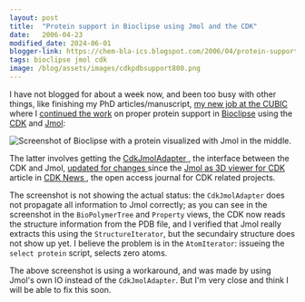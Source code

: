 ```yaml
---
layout: post
title:  "Protein support in Bioclipse using Jmol and the CDK"
date:   2006-04-23
modified_date: 2024-06-01
blogger-link: https://chem-bla-ics.blogspot.com/2006/04/protein-support-in-bioclipse-using.html
tags: bioclipse jmol cdk
image: /blog/assets/images/cdkpdbsupport800.png
---
```


I have not blogged for about a week now, and been too busy with other things, like finishing my PhD articles/manuscript,
[my new job at the CUBIC](http://chem-bla-ics.blogspot.com/2006/03/cologne-university-bioinformatics.html) where I
[continued the work](http://chem-bla-ics.blogspot.com/2006/04/getting-jmols-cartoon-on-to-work-in.html) on proper protein support in
[Bioclipse](http://www.bioclipse.net/) using the [CDK](http://cdk.sf.net/) and
[Jmol](http://www.jmol.org/):

![Screenshot of Bioclipse with a protein visualized with Jmol in the middle.](/blog/assets/images/cdkpdbsupport800.png)

The latter involves getting the [CdkJmolAdapter <i class="fa-solid fa-recycle fa-xs"></i>](https://sourceforge.net/p/bioclipse/code/11760/log/?path=/bioclipse/trunk/plugins/net.bioclipse.jmol/src/net/bioclipse/plugins/adapter/cdk/CdkJmolAdapter.java),
the interface between the CDK and Jmol, [updated for changes <i class="fa-solid fa-box-archive fa-xs"></i>](https://web.archive.org/web/20060508024648/http://wiki.cubic.uni-koeln.de/cdkwiki/doku.php?id=cdknewsartjmolandcdk)
since the [Jmol as 3D viewer for CDK <i class="fa-solid fa-recycle fa-xs"></i>](https://sourceforge.net/projects/cdk/files/CDK%20News/2_1/)
article in [CDK News <i class="fa-solid fa-recycle fa-xs"></i>](https://sourceforge.net/projects/cdk/files/CDK%20News/), the open access journal for CDK related projects.

The screenshot is not showing the actual status: the `CdkJmolAdapter` does not propagate all information to Jmol correctly; as you
can see in the screenshot in the `BioPolymerTree` and `Property` views, the CDK now reads the structure information from the PDB file,
and I verified that Jmol really extracts this using the `StructureIterator`, but the secundairy structure does not show up yet.
I believe the problem is in the `AtomIterator`: issueing the `select protein` script, selects zero atoms.

The above screenshot is using a workaround, and was made by using Jmol's own IO instead of the `CdkJmolAdapter`. But
I'm very close and think I will be able to fix this soon.
